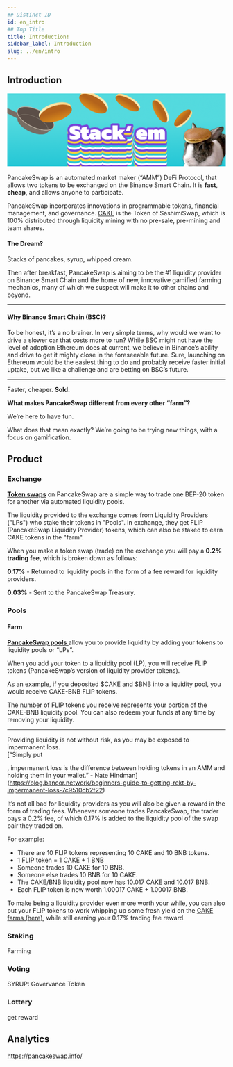 ```yaml
---
## Distinct ID
id: en_intro
## Top Title
title: Introduction!
sidebar_label: Introduction
slug: ../en/intro
---
```


## Introduction

![img](../static/img/banner.png)

PancakeSwap is an automated market maker (“AMM”) DeFi Protocol, that allows two tokens to be exchanged on the Binance Smart Chain. It is **fast**, **cheap**, and allows anyone to participate.

PancakeSwap incorporates innovations in programmable tokens, financial management, and governance. [CAKE](../en/token#cake) is the Token of SashimiSwap, which is 100% distributed through liquidity mining with no pre-sale, pre-mining and team shares.

#### **The Dream?**

Stacks of pancakes, syrup, whipped cream.

Then after breakfast, PancakeSwap is aiming to be the \#1 liquidity provider on Binance Smart Chain and the home of new, innovative gamified farming mechanics, many of which we suspect will make it to other chains and beyond.

---

#### **Why Binance Smart Chain \(BSC\)?**

To be honest, it’s a no brainer. In very simple terms, why would we want to drive a slower car that costs more to run? While BSC might not have the level of adoption Ethereum does at current, we believe in Binance’s ability and drive to get it mighty close in the foreseeable future. Sure, launching on Ethereum would be the easiest thing to do and probably receive faster initial uptake, but we like a challenge and are betting on BSC’s future.

---

Faster, cheaper. **Sold.**

**What makes PancakeSwap different from every other “farm”?**

We’re here to have fun.

What does that mean exactly? We’re going to be trying new things, with a focus on gamification.

## Product

### Exchange

[**Token swaps**](https://exchange.pancakeswap.finance/#/swap) on PancakeSwap are a simple way to trade one BEP-20 token for another via automated liquidity pools.

The liquidity provided to the exchange comes from Liquidity Providers \("LPs"\) who stake their tokens in "Pools". In exchange, they get FLIP \(PancakeSwap Liquidity Provider\) tokens, which can also be staked to earn CAKE tokens in the "farm".

When you make a token swap \(trade\) on the exchange you will pay a **0.2% trading fee**, which is broken down as follows:

**0.17%** - Returned to liquidity pools in the form of a fee reward for liquidity providers.

**0.03%** - Sent to the PancakeSwap Treasury.

### Pools

#### Farm

[**PancakeSwap pools** ](https://exchange.pancakeswap.finance/#/pool)allow you to provide liquidity by adding your tokens to liquidity pools or “LPs”.

When you add your token to a liquidity pool \(LP\), you will receive FLIP tokens \(PancakeSwap’s version of liquidity provider tokens\).

As an example, if you deposited $CAKE and $BNB into a liquidity pool, you would receive CAKE-BNB FLIP tokens.

The number of FLIP tokens you receive represents your portion of the CAKE-BNB liquidity pool. You can also redeem your funds at any time by removing your liquidity.

---

Providing liquidity is not without risk, as you may be exposed to impermanent loss.  
[“Simply put

, impermanent loss is the difference between holding tokens in an AMM and holding them in your wallet.” - Nate Hindman](https://blog.bancor.network/beginners-guide-to-getting-rekt-by-impermanent-loss-7c9510cb2f22)

It’s not all bad for liquidity providers as you will also be given a reward in the form of trading fees. Whenever someone trades PancakeSwap, the trader pays a 0.2% fee, of which 0.17% is added to the liquidity pool of the swap pair they traded on.

For example:

- There are 10 FLIP tokens representing 10 CAKE and 10 BNB tokens.
- 1 FLIP token = 1 CAKE + 1 BNB
- Someone trades 10 CAKE for 10 BNB.
- Someone else trades 10 BNB for 10 CAKE.
- The CAKE/BNB liquidity pool now has 10.017 CAKE and 10.017 BNB.
- Each FLIP token is now worth 1.00017 CAKE + 1.00017 BNB.

To make being a liquidity provider even more worth your while, you can also put your FLIP tokens to work whipping up some fresh yield on the [CAKE farms \(here\)](https://pancakeswap.finance/), while still earning your 0.17% trading fee reward.

### Staking

Farming

### Voting

SYRUP: Govervance Token

### Lottery

get reward

## Analytics

https://pancakeswap.info/
